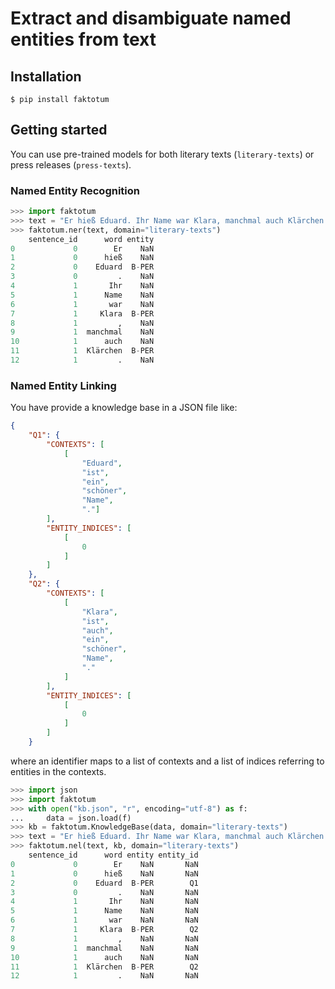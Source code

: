 # Extract and disambiguate named entities from text

## Installation

```
$ pip install faktotum
```

## Getting started
You can use pre-trained models for both literary texts (`literary-texts`) or press releases (`press-texts`).

### Named Entity Recognition
```python
>>> import faktotum
>>> text = "Er hieß Eduard. Ihr Name war Klara, manchmal auch Klärchen."
>>> faktotum.ner(text, domain="literary-texts")
    sentence_id      word entity
0             0        Er    NaN
1             0      hieß    NaN
2             0    Eduard  B-PER
3             0         .    NaN
4             1       Ihr    NaN
5             1      Name    NaN
6             1       war    NaN
7             1     Klara  B-PER
8             1         ,    NaN
9             1  manchmal    NaN
10            1      auch    NaN
11            1  Klärchen  B-PER
12            1         .    NaN
```

### Named Entity Linking
You have provide a knowledge base in a JSON file like:

```json
{
    "Q1": {
        "CONTEXTS": [
            [
                "Eduard",
                "ist",
                "ein",
                "schöner",
                "Name",
                "."]
        ],
        "ENTITY_INDICES": [
            [
                0
            ]
        ]
    },
    "Q2": {
        "CONTEXTS": [
            [
                "Klara",
                "ist",
                "auch",
                "ein",
                "schöner",
                "Name",
                "."
            ]
        ],
        "ENTITY_INDICES": [
            [
                0
            ]
        ]
    }
```

where an identifier maps to a list of contexts and a list of indices referring to entities in the contexts.

```python
>>> import json
>>> import faktotum
>>> with open("kb.json", "r", encoding="utf-8") as f:
...     data = json.load(f)
>>> kb = faktotum.KnowledgeBase(data, domain="literary-texts")
>>> text = "Er hieß Eduard. Ihr Name war Klara, manchmal auch Klärchen."
>>> faktotum.nel(text, kb, domain="literary-texts")
    sentence_id      word entity entity_id
0             0        Er    NaN       NaN
1             0      hieß    NaN       NaN
2             0    Eduard  B-PER        Q1
3             0         .    NaN       NaN
4             1       Ihr    NaN       NaN
5             1      Name    NaN       NaN
6             1       war    NaN       NaN
7             1     Klara  B-PER        Q2
8             1         ,    NaN       NaN
9             1  manchmal    NaN       NaN
10            1      auch    NaN       NaN
11            1  Klärchen  B-PER        Q2
12            1         .    NaN       NaN
```
